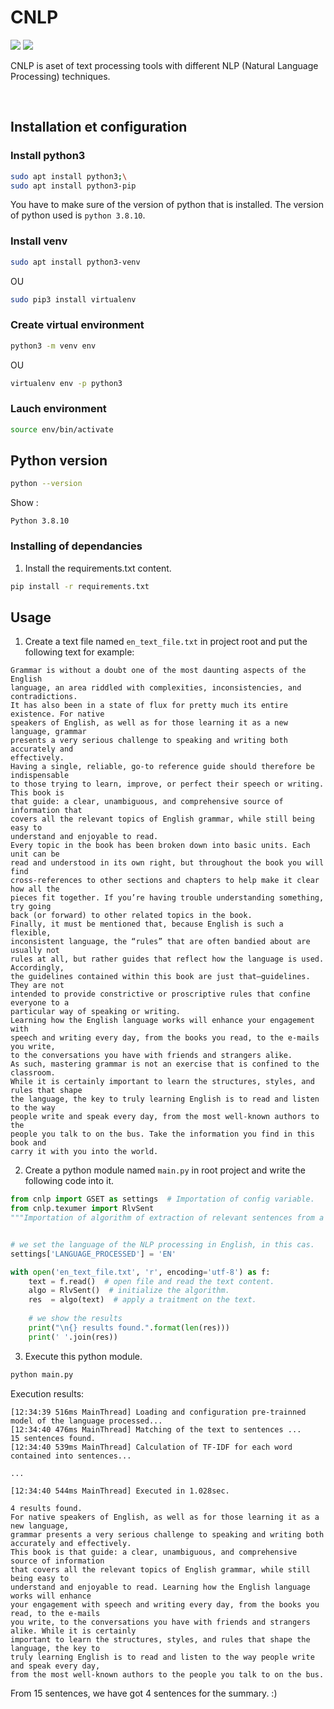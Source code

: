 # CNLP
![](https://img.shields.io/badge/Python-3.8.10-blue)
![](https://img.shields.io/badge/Spacy-3.4.3-ff69b4)

CNLP is aset of text processing tools with different NLP (Natural Language Processing) techniques.

<br/>

## Installation et configuration

### Install python3 

```sh
sudo apt install python3;\
sudo apt install python3-pip
```

You have to make sure of the version of python that is installed. The version of python
used is `python 3.8.10`.


### Install venv
```sh
sudo apt install python3-venv
```
OU
```sh
sudo pip3 install virtualenv
```

### Create virtual environment
```sh
python3 -m venv env
```
OU
```sh
virtualenv env -p python3
```

### Lauch environment
```sh
source env/bin/activate
```

## Python version

```sh
python --version
```

Show :

```
Python 3.8.10
```


### Installing of dependancies
1. Install the requirements.txt content.

```sh
pip install -r requirements.txt
```

## Usage
1. Create a text file named `en_text_file.txt` in project root and put the following text for example:

```
Grammar is without a doubt one of the most daunting aspects of the English
language, an area riddled with complexities, inconsistencies, and contradictions.
It has also been in a state of flux for pretty much its entire existence. For native
speakers of English, as well as for those learning it as a new language, grammar
presents a very serious challenge to speaking and writing both accurately and
effectively.
Having a single, reliable, go-to reference guide should therefore be indispensable
to those trying to learn, improve, or perfect their speech or writing. This book is
that guide: a clear, unambiguous, and comprehensive source of information that
covers all the relevant topics of English grammar, while still being easy to
understand and enjoyable to read.
Every topic in the book has been broken down into basic units. Each unit can be
read and understood in its own right, but throughout the book you will find
cross-references to other sections and chapters to help make it clear how all the
pieces fit together. If you’re having trouble understanding something, try going
back (or forward) to other related topics in the book.
Finally, it must be mentioned that, because English is such a flexible,
inconsistent language, the “rules” that are often bandied about are usually not
rules at all, but rather guides that reflect how the language is used. Accordingly,
the guidelines contained within this book are just that—guidelines. They are not
intended to provide constrictive or proscriptive rules that confine everyone to a
particular way of speaking or writing.
Learning how the English language works will enhance your engagement with
speech and writing every day, from the books you read, to the e-mails you write,
to the conversations you have with friends and strangers alike.
As such, mastering grammar is not an exercise that is confined to the classroom.
While it is certainly important to learn the structures, styles, and rules that shape
the language, the key to truly learning English is to read and listen to the way
people write and speak every day, from the most well-known authors to the
people you talk to on the bus. Take the information you find in this book and
carry it with you into the world.

```

2. Create a python module named `main.py` in root project and write the following code into it.

```python
from cnlp import GSET as settings  # Importation of config variable.
from cnlp.texumer import RlvSent
"""Importation of algorithm of extraction of relevant sentences from a text."""


# we set the language of the NLP processing in English, in this cas.
settings['LANGUAGE_PROCESSED'] = 'EN'

with open('en_text_file.txt', 'r', encoding='utf-8') as f:
    text = f.read()  # open file and read the text content.
    algo = RlvSent()  # initialize the algorithm.
    res  = algo(text)  # apply a traitment on the text.
    
    # we show the results
    print("\n{} results found.".format(len(res)))
    print(' '.join(res))


```

3. Execute this python module.

```sh
python main.py
```

Execution results:

```
[12:34:39 516ms MainThread] Loading and configuration pre-trainned model of the language processed...
[12:34:40 476ms MainThread] Matching of the text to sentences ...
15 sentences found.
[12:34:40 539ms MainThread] Calculation of TF-IDF for each word contained into sentences...

...

[12:34:40 544ms MainThread] Executed in 1.028sec.

4 results found.
For native speakers of English, as well as for those learning it as a new language, 
grammar presents a very serious challenge to speaking and writing both accurately and effectively. 
This book is that guide: a clear, unambiguous, and comprehensive source of information 
that covers all the relevant topics of English grammar, while still being easy to 
understand and enjoyable to read. Learning how the English language works will enhance 
your engagement with speech and writing every day, from the books you read, to the e-mails 
you write, to the conversations you have with friends and strangers alike. While it is certainly 
important to learn the structures, styles, and rules that shape the language, the key to 
truly learning English is to read and listen to the way people write and speak every day, 
from the most well-known authors to the people you talk to on the bus.

```

From 15 sentences, we have got 4 sentences for the summary. :)

